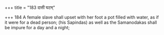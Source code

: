 +++
title = "183 दासी घटम्"

+++
184	A female slave shall upset with her foot a pot filled with water, as if it were for a dead person; (his Sapindas) as well as the Samanodakas shall be impure for a day and a night;